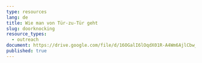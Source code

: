 ```yaml
---
type: resources
lang: de
title: Wie man von Tür-zu-Tür geht
slug: doorknocking
resource_types:
  - outreach
document: https://drive.google.com/file/d/16OGalI6lOqdX01R-A4Wm6AjlCbw_RZNT/view?usp=sharing
published: true
---
```

